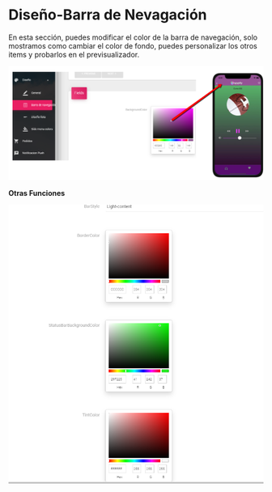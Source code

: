 # Diseño-Barra de Nevagación

En esta sección, puedes modificar el color de la barra de navegación, solo mostramos como cambiar el color de fondo, puedes personalizar los otros items y probarlos en el previsualizador.

![Eliges el color para la barra de Navegacion](../../../../.gitbook/assets/barra_navegacion.png)

**Otras Funciones**

![Puedes personalizar los colores y ver los resultados en el previsualizador](../../../../.gitbook/assets/barra_navegacion_2.png)

